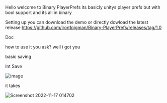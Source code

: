 Hello welcome to Binary PlayerPrefs its basicly 
unitys player prefs but with bool support and its all in binary

Setting up
you can download the demo or directly dowload the latest release 
https://github.com/iron1pigman/Binary-PlayerPrefs/releases/tag/1.0


Doc 

how to use it you ask?
well i got you

basic saving

Int Save 



![image](https://user-images.githubusercontent.com/72534223/202375743-4913e246-c807-49e4-a588-16a00223b970.png)

it takes 

![Screenshot 2022-11-17 014702](https://user-images.githubusercontent.com/72534223/202376061-a73b0ec1-0966-4a49-9308-06001f8d853a.png)

